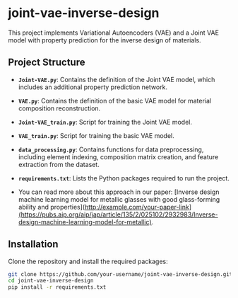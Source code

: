 # joint-vae-inverse-design
This project implements Variational Autoencoders (VAE) and a Joint VAE model with property prediction for the inverse design of materials. 
## Project Structure

- **`Joint-VAE.py`**: Contains the definition of the Joint VAE model, which includes an additional property prediction network.
- **`VAE.py`**: Contains the definition of the basic VAE model for material composition reconstruction.
- **`Joint-VAE_train.py`**: Script for training the Joint VAE model.
- **`VAE_train.py`**: Script for training the basic VAE model.
- **`data_processing.py`**: Contains functions for data preprocessing, including element indexing, composition matrix creation, and feature extraction from the dataset.
- **`requirements.txt`**: Lists the Python packages required to run the project.

- You can read more about this approach in our paper: [Inverse design machine learning model for metallic glasses with good glass-forming ability and properties](http://example.com/your-paper-link](https://pubs.aip.org/aip/jap/article/135/2/025102/2932983/Inverse-design-machine-learning-model-for-metallic).

## Installation

Clone the repository and install the required packages:

```bash
git clone https://github.com/your-username/joint-vae-inverse-design.git
cd joint-vae-inverse-design
pip install -r requirements.txt


